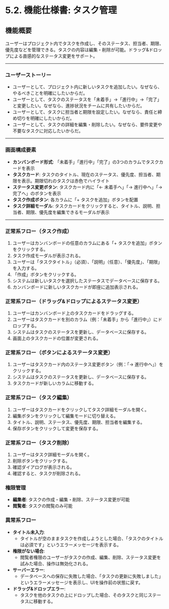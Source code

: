# 5.2. 機能仕様書: タスク管理

## 機能概要
ユーザーはプロジェクト内でタスクを作成し、そのステータス、担当者、期限、優先度などを管理できる。タスクの内容は編集・削除が可能。ドラッグ&ドロップによる直感的なステータス変更をサポート。

---

### ユーザーストーリー
- ユーザーとして、プロジェクト内に新しいタスクを追加したい。なぜなら、やるべきことを明確にしたいからだ。
- ユーザーとして、タスクのステータスを「未着手」→「進行中」→「完了」と変更したい。なぜなら、進捗状況をチームに共有したいからだ。
- ユーザーとして、タスクに担当者と期限を設定したい。なぜなら、責任と締め切りを明確にしたいからだ。
- ユーザーとして、タスクの詳細を編集・削除したい。なぜなら、要件変更や不要なタスクに対応したいからだ。

---

### 画面構成要素
- **カンバンボード形式**: 「未着手」「進行中」「完了」の3つのカラムでタスクカードを表示
- **タスクカード**: タスクのタイトル、現在のステータス、優先度、担当者、期限を表示。期限切れのタスクは赤色でハイライト
- **ステータス変更ボタン**: タスクカード内に「← 未着手へ」「→ 進行中へ」「→ 完了へ」のボタンを表示
- **タスク作成ボタン**: 各カラムに「+ タスクを追加」ボタンを配置
- **タスク詳細モーダル**: タスクカードをクリックすると、タイトル、説明、担当者、期限、優先度を編集できるモーダルが表示

---

### 正常系フロー（タスク作成）
1.  ユーザーはカンバンボードの任意のカラムにある「+ タスクを追加」ボタンをクリックする。
2.  タスク作成モーダルが表示される。
3.  ユーザーは「タスクタイトル」（必須）、「説明」（任意）、「優先度」、「期限」を入力する。
4.  「作成」ボタンをクリックする。
5.  システムは新しいタスクを選択したステータスでデータベースに保存する。
6.  カンバンボードに新しいタスクカードが即座に追加表示される。

### 正常系フロー（ドラッグ&ドロップによるステータス変更）
1.  ユーザーはカンバンボード上のタスクカードをドラッグする。
2.  ユーザーはタスクカードを別のカラム（例：「未着手」から「進行中」）にドロップする。
3.  システムはタスクのステータスを更新し、データベースに保存する。
4.  画面上のタスクカードの位置が変更される。

### 正常系フロー（ボタンによるステータス変更）
1.  ユーザーはタスクカード内のステータス変更ボタン（例：「→ 進行中へ」）をクリックする。
2.  システムはタスクのステータスを更新し、データベースに保存する。
3.  タスクカードが新しいカラムに移動する。

### 正常系フロー（タスク編集）
1.  ユーザーはタスクカードをクリックしてタスク詳細モーダルを開く。
2.  編集ボタンをクリックして編集モードに切り替える。
3.  タイトル、説明、ステータス、優先度、期限、担当者を編集する。
4.  保存ボタンをクリックして変更を保存する。

### 正常系フロー（タスク削除）
1.  ユーザーはタスク詳細モーダルを開く。
2.  削除ボタンをクリックする。
3.  確認ダイアログが表示される。
4.  確認すると、タスクが削除される。

### 権限管理
- **編集者**: タスクの作成・編集・削除、ステータス変更が可能
- **閲覧者**: タスクの閲覧のみ可能

### 異常系フロー
- **タイトル未入力**:
  - タイトルが空のままタスクを作成しようとした場合、「タスクのタイトルは必須です」というエラーメッセージを表示する。
- **権限がない場合**:
  - 閲覧者権限のユーザーがタスクの作成、編集、削除、ステータス変更を試みた場合、操作は無効化される。
- **サーバーエラー**:
  - データベースへの保存に失敗した場合、「タスクの更新に失敗しました」というエラーメッセージを表示し、UIを操作前の状態に戻す。
- **ドラッグ&ドロップエラー**:
  - タスクを他のタスクの上にドロップした場合、そのタスクと同じステータスに移動する。

